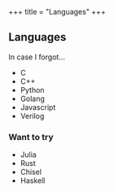 +++
title = "Languages"
+++

## Languages

In case I forgot...

- C
- C++
- Python
- Golang
- Javascript
- Verilog

### Want to try

- Julia
- Rust
- Chisel
- Haskell

